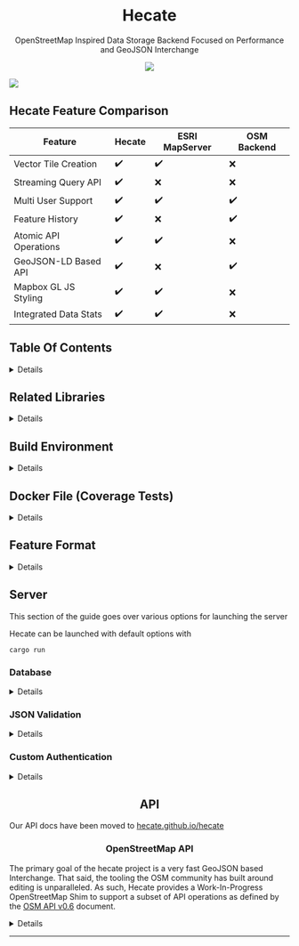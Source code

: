 <h1 align='center'>Hecate</h1>

<p align=center>OpenStreetMap Inspired Data Storage Backend Focused on Performance and GeoJSON Interchange</p>

<p align="center">
  <a href="https://crates.io/crates/hecate"><img src="https://img.shields.io/crates/v/hecate.svg"/></a>
</p>

<img src="https://i.imgur.com/xLjiTqL.jpg"/>

## Hecate Feature Comparison

| Feature               | Hecate             | ESRI MapServer     | OSM Backend        |
| --------------------- | ------------------ | ------------------ | ------------------ |
| Vector Tile Creation  | :heavy_check_mark: | :heavy_check_mark: | :x:                |
| Streaming Query API   | :heavy_check_mark: | :x:                | :x:                |
| Multi User Support    | :heavy_check_mark: | :heavy_check_mark: | :heavy_check_mark: |
| Feature History       | :heavy_check_mark: | :x:                | :heavy_check_mark: |
| Atomic API Operations | :heavy_check_mark: | :heavy_check_mark: | :x:                |
| GeoJSON-LD Based API  | :heavy_check_mark: | :x:                | :heavy_check_mark: |
| Mapbox GL JS Styling  | :heavy_check_mark: | :heavy_check_mark: | :x:                |
| Integrated Data Stats | :heavy_check_mark: | :heavy_check_mark: | :x:                |

## Table Of Contents

<details>

1. [Brief](#brief)
1. [Why Use Hecate](#why-use-hecate)
2. [Table of Contents](#table-of-contents)
3. [Related Libraries](#related-libraries)
4. [Build Environment](#build-environment)
5. [Docker File](#docker-file-coverage-tests)
6. [Feature Format](#feature-format)
7. [Server](#server)
    - [Database Connection](#database)
    - [JSON Validation](#json-validation)
    - [Custom Authentication](#custom-authentication)
8. [API](#api)

</details>

## Related Libraries

<details>

- [HecateJS](https://github.com/mapbox/HecateJS) Javascript Library & CLI Tool for interacting with the Hecate API
- [Hecate-Example](https://github.com/ingalls/hecate-example) Script for importing some fake data for testing

Built something cool that uses the Hecate API? Let us know!

</details>

## Build Environment

<details>

- Start by installing Rust from [rust-lang.org](https://www.rust-lang.org/en-US/), this will install the current stable version

```bash
curl https://sh.rustup.rs -sSf | sh
```

- Hecate is designed to run on the latest stable version of Rust, but has been thoroughly tested with `1.40.0`. This will install `1.40.0`

```bash
curl https://sh.rustup.rs -sSf | sh -s --  --default-toolchain 1.40.0
```

- Source your `bashrc/bash_profile` to update your `PATH` variable

```bash
source ~/.bashrc        # Most Linux Distros, some OSX
source ~/.bash_profile  # Most OSX, some Linux Distros
```

- Download and compile the project and all of it's libraries

```bash
cargo build
```

- Ensure you have database dependencies
  [PostgreSQL](https://www.postgresql.org/) and [PostGIS](https://postgis.net/)
  installed. PostgreSQL 11 or newer and PostGIS 2.5 or newer are required,
  because of support for libprotobuf and MapBox Vector Tiles. On OSX
  [Postgres.app](https://postgresapp.com/) is a good option.


- Create the `hecate` database using the provided schema file. These
  instructions assume you have set up a role `postgres` with sufficient
  privileges. 

```bash
echo "CREATE DATABASE hecate;" | psql -U postgres

psql -U postgres -f hecate/src/schema.sql hecate
```

- This step will also create a database role called `hecate` and `hecate_read`. 


- If the database connection fails due to authentication, here are some tips:
  Your `pg_hba.conf` file may not be set up to trust local connections. Your
  pb_hba file location can be found using `echo "show hba_file;" | psql -U
  postgres`. Replace the file with the following:

```
local all postgres trust
local all all trust
host all all 127.0.0.1/32 trust
host all all ::1/128 trust
host replication postgres samenet trust
```

- [Install Node/Npm](https://nodejs.org/en/) for building the frontend code

- [Install Yarn](https://yarnpkg.com/lang/en/docs/install/) for installing
  frontend dependencies

- Install frontend dependencies

    ```bash
    yarn --cwd hecate_ui install
    ```

- Build frontend UI

    ```bash
    yarn --cwd hecate_ui build
    ```

    Note: if actively working on developing the UI, a live reloading server
    can be started via:

    ```bash
    yarn --cwd hecate_ui dev
    ```

- Start the server

    ```bash
    cargo run
    ```

- Test it is working. The HTTP healthcheck URL `/` should respond with "Hello
  World!".

    ```bash
    curl localhost:8000
    ```

- The admin UI is available at http://localhost:8000/admin/

You will now have an empty database which can be populated with your own data/user accounts.

If you want to populate the database with sample data for testing, [ingalls/hecate-example](https://github.com/ingalls/hecate-example)
has a selection of scripts to populate the database with test data.

</details>

## Docker File (Coverage Tests)

<details>

The Docker file is designed to give the user a testing environment to easily run rust tests.

Install docker and then run

```
docker build .

docker run {{HASH FROM ABOVE}}
```

</details>

## Feature Format

<details>

Hecate is designed as a GeoJSON first interchange and uses [standard GeoJSON](http://geojson.org/) with a couple additions
and exceptions as outlined below.

*Supported Geometry Types*
- `Point`
- `MultiPoint`
- `LineString`
- `MultiLineString`
- `Polygon`
- `MultiPolygon`

*Unsupported Geometry Types*
- `GeometryCollection`

### Additional Members

The following table outlines top-level members used by hecate to handle feature creation/modification/deletion.

Key/Value pairs in the `.properties` of a given feature are _never_ directly used by the server and are simply
passed through to the storage backend. This prevents potential conflicts between user properties and required
server members.

| Member    | Notes |
| :-------: | ----- |
| `id`      | The unique integer `id` of a given feature. Note that all features get a unique id accross GeoJSON Geometry Type |
| `version` | The version of a given feature, starts at `1` for a newly created feature |
| `action`  | Only used for uploads, the desired action to be performed. One of `create`, `modify`, `delete`, or `restore` |
| `key`     | `Optional` A String containing a value that hecate will ensure remains unique across all features. Can be a natural id (wikidata id, PID, etc), computed property hash, geometry hash etc. The specifics are left up to the client. Should an attempt at importing a Feature with a differing `id` but identical `key` be made, the feature with will be rejected, ensuring the uniqueness of the `key` values. By default this value will be `NULL`. Duplicate `NULL` values are allowed.
| `force`   | `Optional` Boolean allowing a user to override version locking and force UPSERT a feature. Disabled by default |

### Examples

#### Downloaded Features

```JSON
{
    "id": 123,
    "key": "Q1234",
    "version": 2,
    "type": "Feature",
    "properties": {
        "shop": true,
        "name": "If Pigs Could Fly"
    },
    "geometry": {
        "type": "Point",
        "coordinates": [0,0]
    }
}
```

Downloaded Features will return the integer `id` of the feature, the current `version` and the user supplied `properties` and `geojson`.
`action` is not applicable for downloaded features, it is only used on upload.

#### Create Features

```JSON
{
    "action": "create",
    "key": "11-22-33-44-1234",
    "type": "Feature",
    "properties": {
        "shop": true,
        "name": "If Pigs Could Fly"
    },
    "geometry": {
        "type": "Point",
        "coordinates": [0,0]
    }
}
```

A features being uploaded for creation must have the `action: create` property. Since an `id` and `version` have not yet been
assigned they must be omitted. Should an `id` be included it will be ignored. Adding a `version` property will throw an error.

Optionally create actions can use the `force: true` option to perform an `UPSERT` like option. In this mode the uploader must
specify the `key` value. Hecate will then `INSERT` the feature if the `key` value is new, if the `key` is already existing, the
existing feature will be overwritten with the forced feature. Note that this mode ignores version checks and is therefore unsafe.

Force Prerequisites
- Disabled by default, must be explicitly enabled via [Custom Authentication](#custom-authentication)
- Can only be performed on a feature with `action: create`
- Must specify a valid `key`

#### Modify Features

```JSON
{
    "id": 123,
    "key": "Fn4aAsJ30",
    "version": 1,
    "action": "modify",
    "type": "Feature",
    "properties": {
        "shop": true,
        "name": "If Pigs Could Fly"
    },
    "geometry": {
        "type": "Point",
        "coordinates": [0,0]
    }
}
```

A feature being uploaded for modification must have the `action: modify` as well as the `id` and `version` property. The `id` is the integer id of the feature to modify and the `version` property is the
current version of the feature as stored by the server. If the version uploaded does not match the version that the server has stored, the modify will fail. This prevents consecutive edits from conflicting.

Note that the modify operation is _not a delta operation_ and the full feature with the complete Geometry & All Properties must be included with each modify.

Also note that since the `id` pool is shared accross geometry types, an id is allowed to change it's geometry type. eg. If `id: 1` is a `Point` and then a subsequent `action: modify` with a `Polygon` geometry is performed, `id: 1` is allowed to switch to the new `Polygon` type.

#### Delete Features

```JSON
{
    "id": 123,
    "version": 1,
    "action": "delete",
    "type": "Feature",
    "properties": null,
    "geometry": null
}
```

A feature being uploaded for deletion must have the `action: delete` as well as the `id` and `version` property. See _Modify Features_ above for an explanation of those properties.

Note the `properties` and `geometry` attributes must still be included. They can be set to `null` or be their previous value. They will be ignored.

#### Restore Features

```JSON
{
    "id": 123,
    "version": 2,
    "key": "new-optional-key",
    "action": "restore",
    "type": "Feature",
    "properties": {
        "test": true,
        "random_array": [1, 2, 3]
    },
    "geometry": {
        "type": "Point",
        "coordinates": [ 12.34, 56.78 ]
    }
}
```

A feature being uploaded for restoration must have the `action: restore` as well as the `id` and `version` properties. A `restore` action is just a `modify` on a deleted feature.

Restore places the new given geometry/properties at the id specified. It does not automatically roll back the feature to it's state before deletion, if this is desired, one
must use the Feature History API to get the state before deletion and then perform the `restore` action.

Note: Restore will throw an error if an feature still exists.

</details>

## Server

This section of the guide goes over various options for launching the server

Hecate can be launched with default options with

```
cargo run
```

### Database

<details>

#### Main Connection

By default hecate will attempt to connect to `hecate@localhost:5432/hecate` for read/write
operations and simultaneously connect to `hecate_read@localhost:5432/hecate` for
sandboxed read only operations.

Note that only postgres w/ postgis enabled is supported.

This database should be created prior to launching hecate. For instructions on setting up the database
see the [Build Environment](#build-environment) section of this doc.

A custom database name, postgres user or port can be specified using the database flag.

*Example*

```bash
cargo run -- --database "<USER>:<PASSWORD>@<HOST>/<DATABASE>"

cargo run -- --database "<USER>@<HOST>/<DATABASE>"
```

#### Sandbox Connection

A second read-only account should also be created with permissions to SELECT from the
`geo` & `deltas` table. This endpoint will only be used for the `query` endpoint, which
allows arbitrary user query execution. A sample implementation can be found in the `schema.sql` document

Note: It is up to the DB Admin to ensure the permissions are limited in scope for this user. Hecate will
expose access to this user via the query endpoint.

If multiple instances of `database_sandbox` are present, hecate will load balance accross the multiple read instances.

```bash
cargo run -- --database_sandbox "<USER>:<PASSWORD>@<HOST>/<DATABASE>"

cargo run -- --database_sandbox "<USER>@<HOST>/<DATABASE>"

cargo run -- --database_sandbox "<USER>@<HOST>/<DATABASE>" --database_sandbox "<USER>@<HOST>/<DATABASE>"
```

#### Replica Connection [optional]

Finally, optionally multiple `--database_replica` conncetions can be specified which hecate
will use to load balance read traffic accross, alleviating capacity on the master db for write operations.

```bash
cargo run -- --database_replica "<USER>:<PASSWORD>@<HOST>/<DATABASE>"

cargo run -- --database_replica "<USER>@<HOST>/<DATABASE>"

cargo run -- --database_replica"<USER>@<HOST>/<DATABASE>" --database_replica "<USER>@<HOST>/<DATABASE>"
```


</details>

### JSON Validation

<details>

By default Hecate will allow any property on a given GeoJSON feature, including nestled arrays, maps, etc.

A custom property validation file can be specified using the schema flag.

*Example*

```bash
cargo run -- --schema <PATH-TO-SCHEMA>.json
```

Note hecate currently supports the JSON Schema draft-04. Once draft-06/07 support lands in
[valico](https://github.com/rustless/valico) we can support newer versions of the spec.

</details>

### Custom Authentication

<details>

By default the Hecate API is most favourable to a crowd-sourced data server. Any users
can access the data/vector tiles, users can create & manage data, and admins
can manage user accounts.

This provides a middle ground for most users but all endpoints are entirely configurable
and can run from a fully open server to fully locked down.

If the default values aren't suitable for what you intend, passing in an authentication
configuration JSON document will override the defaults.

*Example*

```
cargo run -- --auth path/to/auth.json
```

__Contents of auth.json__
```
{
    "endpoints": {
        "server": "public",
        "schema": null,
        "mvt": {
            "get": "user",
            "regen": "admin",
            "meta": null
        },
        "users": {
            "info": "admin",
            "create": "admin",
            "create_session": null
        },

        ....

    }
}
```

It is important to note that if custom authentication is used, _every_ category must be either disabled or have
an option for every sub category within it set. One cannot conditionally override only a subset of of the default options. This is for the security of private
servers, since adding a new API endpoint is a non-breaking change, the server checks that you have specified
a policy for every endpoint or are happy with just the defaults before it will start.

IE:

The below schema is invalid. Each category (schema, user, style) etc. must be specified as disabled or
have a map containing the auth for each subkey.

```
{
    "endpoint": {
        "schema": null
    }
}
```

#### Behavior Types

| Type          | Description |
| ------------- | ----------- |
| `"public"`    | Allow any authenticated or unauthenticated user access |
| `"admin"`     | Allow only users with the `access: 'admin'` property on their user accounts access |
| `"user"`      | Allow any user access to the endpoint |
| `"self"`      | Only the specific user or an admin can edit their own metadata |
| `"disabled"`  | Disable all access to the endpoint |

#### Endpoint Lookup

| Example Endpoint                      | Config Name               | Default       | Supported Behaviors           | Notes |
| ------------------------------------- | ------------------------- | :-----------: | ----------------------------- | :---: |
| `GET /api`                            | `server`                  | `public`      | All                           |       |
| **Server Meta**                       | `meta`                    |               | `null`                        | 2     |
| `GET /api/meta/<key>`                 | `meta::get`               | `public`      | All                           |       |
| `POST /api/meta/<key>`                | `meta::set`               | `admin`       | `user`, `admin`, `disabled`   |       |
| **JSON Schema**                       | `schema`                  |               | `null`                        | 2     |
| `GET /api/schema`                     | `schema::get`             | `public`      | All                           |       |
| **Custom Auth JSON**                  | `auth`                    |               | `null`                        | 2     |
| `GET /api/auth`                       | `auth::get`               | `public`      | All                           |       |
| **Mapbox Vector Tiles**               | `mvt`                     |               | `null`                        | 2     |
| `DELETE /api/tiles`                   | `mvt::delete`             | `admin`       | All                           |       |
| `GET /api/tiles/<z>/<x>/<y>`          | `mvt::get`                | `public`      | All                           |       |
| `GET /api/tiles/<z>/<x>/<y>/regen`    | `mvt::regen`              | `user`        | All                           |       |
| `GET /api/tiles/<z>/<x>/<y>/meta`     | `mvt::meta`               | `public`      | All                           |       |
| **Users**                             | `user`                    |               | `null`                        | 2     |
| `GET /api/users`                      | `user::list`              | `user`        | All                           |       |
| `GET /api/user/info`                  | `user::info`              | `self`        | `self`, `admin`, `disabled`   |       |
| `GET /api/create`                     | `user::create`            | `public`      | All                           |       |
| `GET /api/create/session`             | `user::create_session`    | `self`        | `self`, `admin`, `disabled`   |       |
| **Mapbox GL Styles**                  | `style`                   |               | `null`                        | 2     |
| `POST /api/style`                     | `style::create`           | `self`        | `self`, `admin`, `disabled`   |       |
| `PATCH /api/style`                    | `style::patch`            | `self`        | `self`, `admin`, `disabled`   |       |
| `POST /api/style/<id>/public`         | `style::set_public`       | `self`        | All                           |       |
| `POST /api/style/<id>/private`        | `style::set_private`      | `self`        | `self`, `admin`, `disabled`   |       |
| `DELETE /api/style/<id>`              | `style::delete`           | `self`        | `self`, `admin`, `disabled`   |       |
| `GET /api/style/<id>`                 | `style::get`              | `public`      | All                           | 1     |
| `GET /api/styles`                     | `style::list`             | `public`      | All                           | 1     |
| **Deltas**                            | `delta`                   |               | `null`                        | 2     |
| `GET /api/delta/<id>`                 | `delta::get`              | `public`      | All                           |       |
| `GET /api/deltas`                     | `delta::list`             | `public`      | All                           |       |
| **Webhooks**                          | `webhooks`                |               | `null`                        | 2     |
| `GET /api/webhooks/<id>`              | `webhooks::get`           | `admin`       | All                           |       |
| `POST /api/webhooks/<id>`             | `webhooks::set`           | `admin`       | All                           |       |
| **Data Stats**                        | `stats`                   | `public`      | All                           |       |
| `GET /api/data/stats`                 | `stats::get`              | `public`      | All                           |       |
| **Features**                          | `feature`                 |               | `null`                        | 2     |
| `POST /api/data/feature(s)`           | `feature::create`         | `user`        | `user`, `admin`, `disabled`   |       |
| `GET /api/data/feature/<id>`          | `feature::get`            | `public`      | All                           |       |
| `GET /api/data/feature/<id>/history`  | `feature::history`        | `public`      | All                           |       |
| `POST /api/data/feature(s) w/ `force` | `feature::force`          | `admin`       | `user`, `admin`, `disabled`   |       |
| **Clone**                             | `clone`                   |               | `null`                        | 2     |
| `GET /api/data/clone`                 | `clone::get`              | `user`        | All                           |       |
| `GET /api/data/query`                 | `clone::query`            | `user`        | All                           |       |
| **Bounds**                            | `bounds`                  |               | `null`                        | 2     |
| `GET /api/bounds`                     | `bounds::list`            | `public`      | All                           |       |
| `GET /api/bounds/<id>`                | `bounds::get`             | `public`      | All                           |       |
| `POST /api/bounds/<id>`               | `bounds::create`          | `admin`       | All                           |       |
| `DELETE /api/bounds/<id>`             | `bounds:delete`           | `admin`       | All                           |       |
| **OpenStreetMap Shim**                | `osm`                     |               | `null`                        | 2     |
| `GET /api/0.6/map`                    | `osm::get`                | `public`      | All                           | 3     |
| `PUT /api/0.6/changeset/<id>/upload`  | `osm::create`             | `user`        | `user`, `admin`, `disabled`   | 3     |

*Notes*

1. This only affectes `public` styles. The `private` attribute on a style overrides this. A `private` style can _never_ be seen publicly regardless of this setting.
2. This is a category, the only valid option is `null` this will disable access to the endpoint entirely
3. OSM software expects the authentication on these endpoints to mirror OSM. Setting these to a non-default option is supported but will likely have unpredicable
support when using OSM software. If you are running a private server you should disable OSM support entirely.

</details>

<h2 align='center'>API</h2>

Our API docs have been moved to [hecate.github.io/hecate](https://hecate.github.io/Hecate/)

<h3 align='center'>OpenStreetMap API</h3>

The primary goal of the hecate project is a very fast GeoJSON based Interchange. That said, the tooling the OSM community has built around editing is unparalleled. As such,
Hecate provides a Work-In-Progress OpenStreetMap Shim to support a subset of API operations as defined by the [OSM API v0.6](httpl://wiki.openstreetmap.org/wiki/API_v0.6) document.

<details>

*Important Notes*
- All GeoJSON types can be downloaded via the API and viewed in JOSM
- MultiPoints
    - Are represented using an OSM  `Relation`
    - The type will be `multipoint`
    - The member type will be `point`
- MultiLineStrings
    - Are represented using an OSM `Relation`
    - The type will be `multilinestring`
    - The member will be `line`
- Uploading `Way` & `Relation` types are not currently supported, attempting to upload them may produce undesirable results.

The following incomplete list of endpoints are implemented with some degree of coverage with the OSM API Spec but are likely incomplete/or written with the minimum flexibility required to
support editing from JOSM. See the code for a full list.

#### `GET` `/api/capabilities`
#### `GET` `/api/0.6/capabilities`

Return a static XML document describing the capabilities of the API.

*Example*

```bash
curl -X GET 'http://localhost:8000/api/capabilities'
```

---

#### `GET` `/api/0.6/user/details` *Auth Required*

Returns a static XML document describing the number of unread messages that a user has. Every n minutes JOSM checks
this and displays in the interface if there is a new message, to cut down on errors it simply returns a 0 message response.

*Example*

```bash
curl -X GET 'http://localhost:8000/api/0.6/user/details'
```

---

#### `PUT` `/api/0.6/changeset/create` *Auth Required*

Create a new changeset and set the meta information, returning the opened id.

*Example*

```bash
curl \
    -X PUT \
    -d '<osm><changeset><tag k="comment" v="Just adding some streetnames"/></changeset></osm>' \
    'http://localhost:8000/api/0.6/changeset/create
```

---

#### `GET` `/api/0.6/changeset/<changeset_id>/upload` *Auth Required*

Upload osm xml data to a given changeset

*Example*

```bash
curl \
    -X POST \
    -d '<diffResult version="0.6">NODE/WAY/RELATIONS here</diffResult>' \
    'http://localhost:8000/api/0.6/changeset/1/upload'
```

---

#### `PUT` `/api/0.6/changeset/<changeset_id>/close` *Auth Required*

Close a given changeset, preventing further modification to it

*Example*

```bash
curl -X PUT 'http://localhost:8000/api/0.6/changeset/1/close'
```

</details>

---
